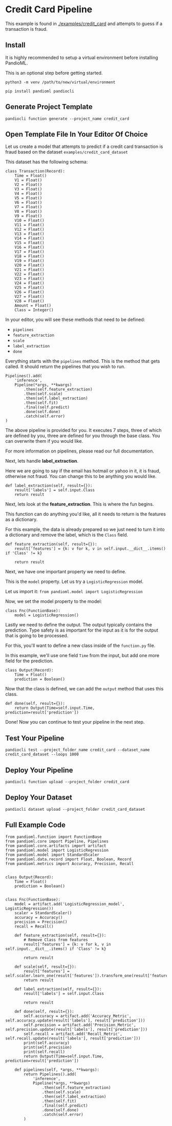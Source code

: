 # Credit Card Pipeline

This example is found in [./examples/credit_card](./examples/credit_card) and attempts to guess if a transaction is fraud.

## Install

It is highly recommended to setup a virtual environment before installing PandioML.

This is an optional step before getting started.

`python3 -m venv /path/to/new/virtual/environment`

`pip install pandioml pandiocli`

## Generate Project Template

`pandiocli function generate --project_name credit_card`

## Open Template File In Your Editor Of Choice

Let us create a model that attempts to predict if a credit card transaction is fraud based on the dataset `examples/credit_card_dataset`

This dataset has the following schema:

```buildoutcfg
class Transaction(Record):
    Time = Float()
    V1 = Float()
    V2 = Float()
    V3 = Float()
    V4 = Float()
    V5 = Float()
    V6 = Float()
    V7 = Float()
    V8 = Float()
    V9 = Float()
    V10 = Float()
    V11 = Float()
    V12 = Float()
    V13 = Float()
    V14 = Float()
    V15 = Float()
    V16 = Float()
    V17 = Float()
    V18 = Float()
    V19 = Float()
    V20 = Float()
    V21 = Float()
    V22 = Float()
    V23 = Float()
    V24 = Float()
    V25 = Float()
    V26 = Float()
    V27 = Float()
    V28 = Float()
    Amount = Float()
    Class = Integer()
```

In your editor, you will see these methods that need to be defined:

* `pipelines`
* `feature_extraction`
* `scale`
* `label_extraction`
* `done`

Everything starts with the `pipelines` method. This is the method that gets called. It should return the pipelines that you wish to run.

```buildoutcfg
Pipelines().add(
    'inference',
    Pipeline(*args, **kwargs)
        .then(self.feature_extraction)
        .then(self.scale)
        .then(self.label_extraction)
        .then(self.fit)
        .final(self.predict)
        .done(self.done)
        .catch(self.error)
)
```

The above pipeline is provided for you. It executes 7 steps, three of which are defined by you, three are defined for you through the base class. You can overwrite them if you would like.

For more information on pipelines, please read our full documentation.

Next, lets handle **label_extraction**.

Here we are going to say if the email has hotmail or yahoo in it, it is fraud, otherwise not fraud. You can change this to be anything you would like.

```buildoutcfg
def label_extraction(self, result={}):
    result['labels'] = self.input.Class
    return result
```

Next, lets look at the **feature_extraction**. This is where the fun begins.

This function can do anything you'd like, all it needs to return is the features as a dictionary.

For this example, the data is already prepared so we just need to turn it into a dictionary and remove the label, which is the `Class` field.

```buildoutcfg
def feature_extraction(self, result={}):
    result['features'] = {k: v for k, v in self.input.__dict__.items() if 'Class' != k}

    return result
```

Next, we have one important property we need to define.

This is the `model` property. Let us try a `LogisticRegression` model.

Let us import it: `from pandioml.model import LogisticRegression`

Now, we set the model property to the model:

```buildoutcfg
class Fnc(FunctionBase):
    model = LogisticRegression()
```

Lastly we need to define the output. The output typically contains the prediction. Type safety is as important for the input as it is for the output that is going to be processed.

For this, you'll want to define a new class inside of the `function.py` file.

In this example, we'll use one field `Time` from the input, but add one more field for the prediction.

```buildoutcfg
class Output(Record):
    Time = Float()
    prediction = Boolean()
```

Now that the class is defined, we can add the `output` method that uses this class.

```buildoutcfg
def done(self, result={}):
    return Output(Time=self.input.Time, prediction=result['prediction'])
```

Done! Now you can continue to test your pipeline in the next step.

## Test Your Pipeline

`pandiocli test --project_folder_name credit_card --dataset_name credit_card_dataset --loops 1000`

## Deploy Your Pipeline

`pandiocli function upload --project_folder credit_card`

## Deploy Your Dataset

`pandiocli dataset upload --project_folder credit_card_dataset`

## Full Example Code

```buildoutcfg
from pandioml.function import FunctionBase
from pandioml.core import Pipeline, Pipelines
from pandioml.core.artifacts import artifact
from pandioml.model import LogisticRegression
from pandioml.model import StandardScaler
from pandioml.data.record import Float, Boolean, Record
from pandioml.metrics import Accuracy, Precision, Recall


class Output(Record):
    Time = Float()
    prediction = Boolean()


class Fnc(FunctionBase):
    model = artifact.add('LogisticRegression_model', LogisticRegression())
    scaler = StandardScaler()
    accuracy = Accuracy()
    precision = Precision()
    recall = Recall()

    def feature_extraction(self, result={}):
        # Remove Class from features
        result['features'] = {k: v for k, v in self.input.__dict__.items() if 'Class' != k}

        return result

    def scale(self, result={}):
        result['features'] = self.scaler.learn_one(result['features']).transform_one(result['features'])
        return result

    def label_extraction(self, result={}):
        result['labels'] = self.input.Class

        return result

    def done(self, result={}):
        self.accuracy = artifact.add('Accuracy_Metric', self.accuracy.update(result['labels'], result['prediction']))
        self.precision = artifact.add('Precision_Metric', self.precision.update(result['labels'], result['prediction']))
        self.recall = artifact.add('Recall_Metric', self.recall.update(result['labels'], result['prediction']))
        print(self.accuracy)
        print(self.precision)
        print(self.recall)
        return Output(Time=self.input.Time, prediction=result['prediction'])

    def pipelines(self, *args, **kwargs):
        return Pipelines().add(
            'inference',
            Pipeline(*args, **kwargs)
                .then(self.feature_extraction)
                .then(self.scale)
                .then(self.label_extraction)
                .then(self.fit)
                .final(self.predict)
                .done(self.done)
                .catch(self.error)
        )

```
